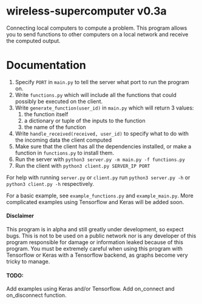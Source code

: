 # wireless-supercomputer v0.3a
Connecting local computers to compute a problem.
This program allows you to send functions to other computers on a local network and receive the computed output.

# Documentation
1. Specify `PORT` in `main.py` to tell the server what port to run the program on.
2. Write `functions.py` which will include all the functions that could possibly be executed on the client.
3. Write `generate_function(user_id)` in `main.py` which will return 3 values: 
    1. the function itself
    2. a dictionary or tuple of the inputs to the function
    3. the name of the function
4. Write `handle_received(received, user_id)` to specify what to do with the incoming data the client computed
5. Make sure that the client has all the dependencies installed, or make a function in `functions.py` to install them.
6. Run the server with `python3 server.py -m main.py -f functions.py`
7. Run the client with `python3 client.py SERVER_IP PORT`

For help with running `server.py` or `client.py` run `python3 server.py -h` or `python3 client.py -h` respectively.

For a basic example, see `example_functions.py` and `example_main.py`.  More complicated examples using Tensorflow and Keras will be added soon.

#### Disclaimer
This program is in alpha and still greatly under development, so expect bugs.  This is not to be used on a public network nor is any developer of this program responsible for damage or information leaked because of this program.  You must be extremely careful when using this program with Tensorflow or Keras with a Tensorflow backend, as graphs become very tricky to manage.

#### TODO:
Add examples using Keras and/or Tensorflow.  Add on_connect and on_disconnect function.
